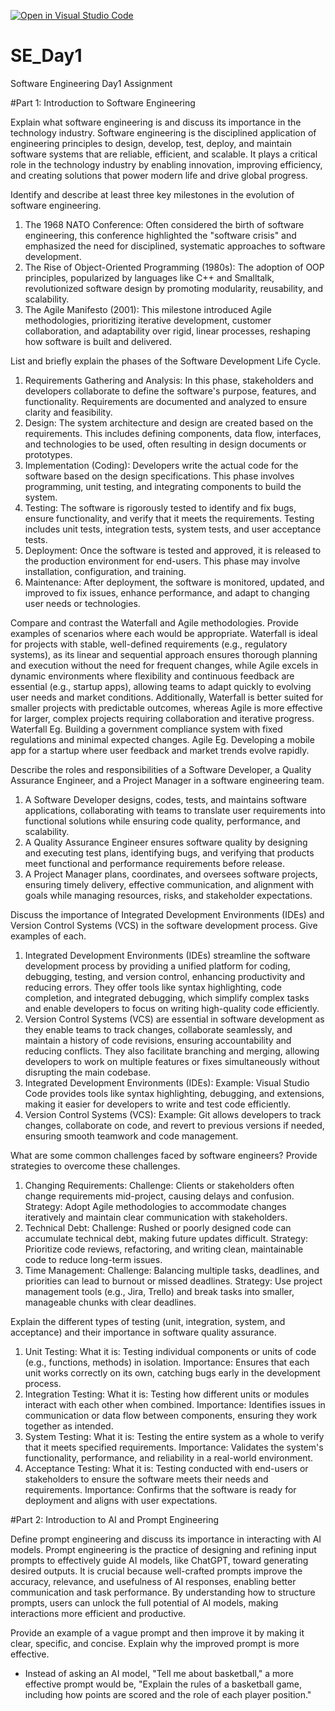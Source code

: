 [![Open in Visual Studio Code](https://classroom.github.com/assets/open-in-vscode-2e0aaae1b6195c2367325f4f02e2d04e9abb55f0b24a779b69b11b9e10269abc.svg)](https://classroom.github.com/online_ide?assignment_repo_id=18551416&assignment_repo_type=AssignmentRepo)
# SE_Day1
Software Engineering Day1 Assignment

#Part 1: Introduction to Software Engineering

Explain what software engineering is and discuss its importance in the technology industry.
Software engineering is the disciplined application of engineering principles to design, develop, test, deploy, and maintain software systems that are reliable, efficient, and scalable. It plays a critical role in the technology industry by enabling innovation, improving efficiency, and creating solutions that power modern life and drive global progress.

Identify and describe at least three key milestones in the evolution of software engineering.
1. The 1968 NATO Conference: Often considered the birth of software engineering, this conference highlighted the "software crisis" and emphasized the need for disciplined, systematic approaches to software development.
2. The Rise of Object-Oriented Programming (1980s): The adoption of OOP principles, popularized by languages like C++ and Smalltalk, revolutionized software design by promoting modularity, reusability, and scalability.
3. The Agile Manifesto (2001): This milestone introduced Agile methodologies, prioritizing iterative development, customer collaboration, and adaptability over rigid, linear processes, reshaping how software is built and delivered.

List and briefly explain the phases of the Software Development Life Cycle.
1. Requirements Gathering and Analysis: In this phase, stakeholders and developers collaborate to define the software's purpose, features, and functionality. Requirements are documented and analyzed to ensure clarity and feasibility.
2. Design: The system architecture and design are created based on the requirements. This includes defining components, data flow, interfaces, and technologies to be used, often resulting in design documents or prototypes.
3. Implementation (Coding): Developers write the actual code for the software based on the design specifications. This phase involves programming, unit testing, and integrating components to build the system.
4. Testing: The software is rigorously tested to identify and fix bugs, ensure functionality, and verify that it meets the requirements. Testing includes unit tests, integration tests, system tests, and user acceptance tests.
5. Deployment: Once the software is tested and approved, it is released to the production environment for end-users. This phase may involve installation, configuration, and training.
6. Maintenance: After deployment, the software is monitored, updated, and improved to fix issues, enhance performance, and adapt to changing user needs or technologies.

Compare and contrast the Waterfall and Agile methodologies. Provide examples of scenarios where each would be appropriate.
Waterfall is ideal for projects with stable, well-defined requirements (e.g., regulatory systems), as its linear and sequential approach ensures thorough planning and execution without the need for frequent changes, while Agile excels in dynamic environments where flexibility and continuous feedback are essential (e.g., startup apps), allowing teams to adapt quickly to evolving user needs and market conditions. Additionally, Waterfall is better suited for smaller projects with predictable outcomes, whereas Agile is more effective for larger, complex projects requiring collaboration and iterative progress.
Waterfall Eg.  Building a government compliance system with fixed regulations and minimal expected changes.
Agile Eg. Developing a mobile app for a startup where user feedback and market trends evolve rapidly. 

Describe the roles and responsibilities of a Software Developer, a Quality Assurance Engineer, and a Project Manager in a software engineering team.
1. A Software Developer designs, codes, tests, and maintains software applications, collaborating with teams to translate user requirements into functional solutions while ensuring code quality, performance, and scalability.
2. A Quality Assurance Engineer ensures software quality by designing and executing test plans, identifying bugs, and verifying that products meet functional and performance requirements before release.
3. A Project Manager plans, coordinates, and oversees software projects, ensuring timely delivery, effective communication, and alignment with goals while managing resources, risks, and stakeholder expectations.

Discuss the importance of Integrated Development Environments (IDEs) and Version Control Systems (VCS) in the software development process. Give examples of each.
1. Integrated Development Environments (IDEs) streamline the software development process by providing a unified platform for coding, debugging, testing, and version control, enhancing productivity and reducing errors. They offer tools like syntax highlighting, code completion, and integrated debugging, which simplify complex tasks and enable developers to focus on writing high-quality code efficiently.
2. Version Control Systems (VCS) are essential in software development as they enable teams to track changes, collaborate seamlessly, and maintain a history of code revisions, ensuring accountability and reducing conflicts. They also facilitate branching and merging, allowing developers to work on multiple features or fixes simultaneously without disrupting the main codebase.
3. Integrated Development Environments (IDEs): Example: Visual Studio Code provides tools like syntax highlighting, debugging, and extensions, making it easier for developers to write and test code efficiently.
4. Version Control Systems (VCS): Example: Git allows developers to track changes, collaborate on code, and revert to previous versions if needed, ensuring smooth teamwork and code management.

What are some common challenges faced by software engineers? Provide strategies to overcome these challenges.
1. Changing Requirements:
Challenge: Clients or stakeholders often change requirements mid-project, causing delays and confusion.
Strategy: Adopt Agile methodologies to accommodate changes iteratively and maintain clear communication with stakeholders.
2. Technical Debt:
Challenge: Rushed or poorly designed code can accumulate technical debt, making future updates difficult.
Strategy: Prioritize code reviews, refactoring, and writing clean, maintainable code to reduce long-term issues.
3. Time Management:
Challenge: Balancing multiple tasks, deadlines, and priorities can lead to burnout or missed deadlines.
Strategy: Use project management tools (e.g., Jira, Trello) and break tasks into smaller, manageable chunks with clear deadlines.

Explain the different types of testing (unit, integration, system, and acceptance) and their importance in software quality assurance.
1. Unit Testing:
What it is: Testing individual components or units of code (e.g., functions, methods) in isolation.
Importance: Ensures that each unit works correctly on its own, catching bugs early in the development process.
2. Integration Testing:
What it is: Testing how different units or modules interact with each other when combined.
Importance: Identifies issues in communication or data flow between components, ensuring they work together as intended.
3. System Testing:
What it is: Testing the entire system as a whole to verify that it meets specified requirements.
Importance: Validates the system's functionality, performance, and reliability in a real-world environment.
4. Acceptance Testing:
What it is: Testing conducted with end-users or stakeholders to ensure the software meets their needs and requirements.
Importance: Confirms that the software is ready for deployment and aligns with user expectations.

#Part 2: Introduction to AI and Prompt Engineering


Define prompt engineering and discuss its importance in interacting with AI models.
Prompt engineering is the practice of designing and refining input prompts to effectively guide AI models, like ChatGPT, toward generating desired outputs. It is crucial because well-crafted prompts improve the accuracy, relevance, and usefulness of AI responses, enabling better communication and task performance. By understanding how to structure prompts, users can unlock the full potential of AI models, making interactions more efficient and productive.

Provide an example of a vague prompt and then improve it by making it clear, specific, and concise. Explain why the improved prompt is more effective.
- Instead of asking an AI model, "Tell me about basketball," a more effective prompt would be, "Explain the rules of a basketball game, including how points are scored and the role of each player position."
